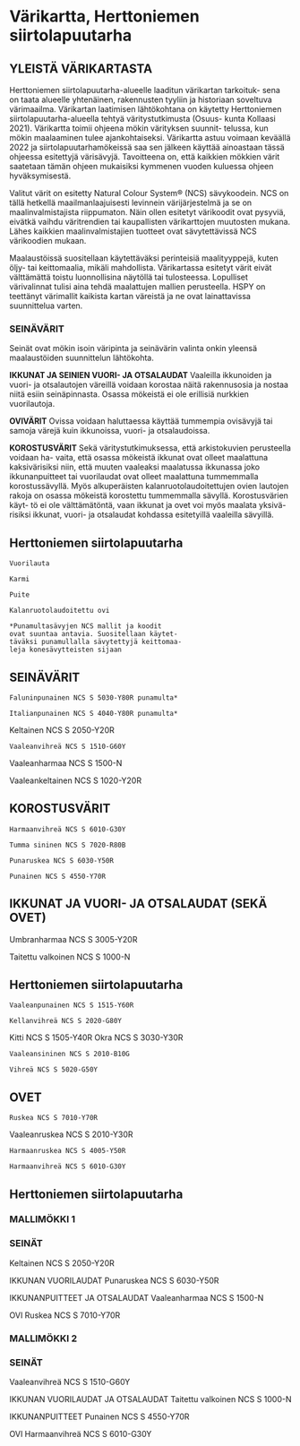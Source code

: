 # Värikartta, Herttoniemen siirtolapuutarha

## YLEISTÄ VÄRIKARTASTA

Herttoniemen siirtolapuutarha-alueelle laaditun värikartan tarkoituk-
sena on taata alueelle yhtenäinen, rakennusten tyyliin ja historiaan
soveltuva värimaailma. Värikartan laatimisen lähtökohtana on käytetty
Herttoniemen siirtolapuutarha-alueella tehtyä väritystutkimusta (Osuus-
kunta Kollaasi 2021). Värikartta toimii ohjeena mökin värityksen suunnit-
telussa, kun mökin maalaaminen tulee ajankohtaiseksi. Värikartta astuu
voimaan keväällä 2022 ja siirtolapuutarhamökeissä saa sen jälkeen
käyttää ainoastaan tässä ohjeessa esitettyjä värisävyjä. Tavoitteena
on, että kaikkien mökkien värit saatetaan tämän ohjeen mukaisiksi
kymmenen vuoden kuluessa ohjeen hyväksymisestä.

Valitut värit on esitetty Natural Colour System® (NCS) sävykoodein.
NCS on tällä hetkellä maailmanlaajuisesti levinnein värijärjestelmä ja
se on maalinvalmistajista riippumaton. Näin ollen esitetyt värikoodit
ovat pysyviä, eivätkä vaihdu väritrendien tai kaupallisten värikarttojen
muutosten mukana. Lähes kaikkien maalinvalmistajien tuotteet ovat
sävytettävissä NCS värikoodien mukaan.

Maalaustöissä suositellaan käytettäväksi perinteisiä maalityyppejä,
kuten öljy- tai keittomaalia, mikäli mahdollista. Värikartassa esitetyt värit
eivät välttämättä toistu luonnollisina näytöllä tai tulosteessa. Lopulliset
värivalinnat tulisi aina tehdä maalattujen mallien perusteella. HSPY
on teettänyt värimallit kaikista kartan väreistä ja ne ovat lainattavissa
suunnittelua varten.

### SEINÄVÄRIT

Seinät ovat mökin isoin väripinta ja seinävärin valinta onkin yleensä
maalaustöiden suunnittelun lähtökohta.

**IKKUNAT JA SEINIEN VUORI- JA OTSALAUDAT**
Vaaleilla ikkunoiden ja vuori- ja otsalautojen väreillä voidaan korostaa
näitä rakennusosia ja nostaa niitä esiin seinäpinnasta. Osassa mökeistä
ei ole erillisiä nurkkien vuorilautoja.

**OVIVÄRIT**
Ovissa voidaan haluttaessa käyttää tummempia ovisävyjä tai samoja
värejä kuin ikkunoissa, vuori- ja otsalaudoissa.

**KOROSTUSVÄRIT**
Sekä väritystutkimuksessa, että arkistokuvien perusteella voidaan ha-
vaita, että osassa mökeistä ikkunat ovat olleet maalattuna kaksivärisiksi
niin, että muuten vaaleaksi maalatussa ikkunassa joko ikkunanpuitteet
tai vuorilaudat ovat olleet maalattuna tummemmalla korostussävyllä.
Myös alkuperäisten kalanruotolaudoitettujen ovien lautojen rakoja on
osassa mökeistä korostettu tummemmalla sävyllä. Korostusvärien käyt-
tö ei ole välttämätöntä, vaan ikkunat ja ovet voi myös maalata yksivä-
risiksi ikkunat, vuori- ja otsalaudat kohdassa esitetyillä vaaleilla sävyillä.

## Herttoniemen siirtolapuutarha

```
Vuorilauta
```
```
Karmi
```
```
Puite
```
```
Kalanruotolaudoitettu ovi
```

```
*Punamultasävyjen NCS mallit ja koodit
ovat suuntaa antavia. Suositellaan käytet-
täväksi punamullalla sävytettyjä keittomaa-
leja konesävytteisten sijaan
```
## SEINÄVÄRIT

```
Faluninpunainen NCS S 5030-Y80R punamulta*
```
```
Italianpunainen NCS S 4040-Y80R punamulta*
```
Keltainen NCS S 2050-Y20R

```
Vaaleanvihreä NCS S 1510-G60Y
```
Vaaleanharmaa NCS S 1500-N

Vaaleankeltainen NCS S 1020-Y20R

## KOROSTUSVÄRIT

```
Harmaanvihreä NCS S 6010-G30Y
```
```
Tumma sininen NCS S 7020-R80B
```
```
Punaruskea NCS S 6030-Y50R
```
```
Punainen NCS S 4550-Y70R
```
## IKKUNAT JA VUORI- JA OTSALAUDAT (SEKÄ OVET)

Umbranharmaa NCS S 3005-Y20R

Taitettu valkoinen NCS S 1000-N

## Herttoniemen siirtolapuutarha

```
Vaaleanpunainen NCS S 1515-Y60R
```
```
Kellanvihreä NCS S 2020-G80Y
```
Kitti NCS S 1505-Y40R Okra NCS S 3030-Y30R

```
Vaaleansininen NCS S 2010-B10G
```
```
Vihreä NCS S 5020-G50Y
```
## OVET

```
Ruskea NCS S 7010-Y70R
```
Vaaleanruskea NCS S 2010-Y30R

```
Harmaanruskea NCS S 4005-Y50R
```
```
Harmaanvihreä NCS S 6010-G30Y
```

## Herttoniemen siirtolapuutarha

### MALLIMÖKKI 1

### SEINÄT

Keltainen NCS S 2050-Y20R

IKKUNAN VUORILAUDAT
Punaruskea NCS S 6030-Y50R

IKKUNANPUITTEET JA OTSALAUDAT
Vaaleanharmaa NCS S 1500-N

OVI
Ruskea NCS S 7010-Y70R

### MALLIMÖKKI 2

### SEINÄT

Vaaleanvihreä NCS S 1510-G60Y

IKKUNAN VUORILAUDAT JA OTSALAUDAT
Taitettu valkoinen NCS S 1000-N

IKKUNANPUITTEET
Punainen NCS S 4550-Y70R

OVI
Harmaanvihreä NCS S 6010-G30Y
